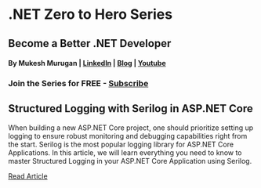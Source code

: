 # .NET Zero to Hero Series

## Become a Better .NET Developer

#### By Mukesh Murugan | [LinkedIn](https://www.linkedin.com/in/iammukeshm/) | [Blog](https://www.codewithmukesh.com) | [Youtube](https://www.youtube.com/@codewithmukesh?sub_confirmation=1)

### Join the Series for FREE - [Subscribe](https://codewithmukesh.com/newsletter/join)

## Structured Logging with Serilog in ASP.NET Core

When building a new ASP.NET Core project, one should prioritize setting up logging to ensure robust monitoring and debugging capabilities right from the start. Serilog is the most popular logging library for ASP.NET Core Applications. In this article, we will learn everything you need to know to master Structured Logging in your ASP.NET Core Application using Serilog.

[Read Article](https://codewithmukesh.com/blog/structured-logging-with-serilog-in-aspnet-core/)
